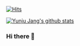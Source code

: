 [![Hits](https://hits.seeyoufarm.com/api/count/incr/badge.svg?url=https%3A%2F%2Fgithub.com%2Fo3o-ovo3)](https://hits.seeyoufarm.com)

[![Yunju Jang's github stats](https://github-readme-stats.vercel.app/api?username=o3o-ovo3)](https://github.com/anuraghazra/github-readme-stats)
### Hi there 👋

<!--
**o3o-ovo3/o3o-ovo3** is a ✨ _special_ ✨ repository because its `README.md` (this file) appears on your GitHub profile.

Here are some ideas to get you started:

- 🔭 I’m currently working on ...
- 🌱 I’m currently learning ...
- 👯 I’m looking to collaborate on ...
- 🤔 I’m looking for help with ...
- 💬 Ask me about ...
- 📫 How to reach me: ...
- 😄 Pronouns: ...
- ⚡ Fun fact: ...
-->
